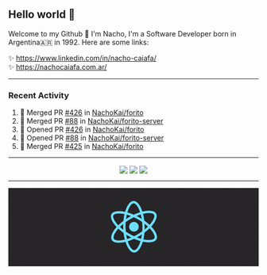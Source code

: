 ## Hello world 👋  
Welcome to my Github 🧙‍ I'm Nacho, I'm a Software Developer born in Argentina🇦🇷 in 1992. Here are some links:  
  
✨ https://www.linkedin.com/in/nacho-caiafa/  
✨ https://nachocaiafa.com.ar/  

---

### Recent Activity

<!--START_SECTION:activity-->
1. 🎉 Merged PR [#426](https://github.com/NachoKai/forito/pull/426) in [NachoKai/forito](https://github.com/NachoKai/forito)
2. 🎉 Merged PR [#88](https://github.com/NachoKai/forito-server/pull/88) in [NachoKai/forito-server](https://github.com/NachoKai/forito-server)
3. 💪 Opened PR [#426](https://github.com/NachoKai/forito/pull/426) in [NachoKai/forito](https://github.com/NachoKai/forito)
4. 💪 Opened PR [#88](https://github.com/NachoKai/forito-server/pull/88) in [NachoKai/forito-server](https://github.com/NachoKai/forito-server)
5. 🎉 Merged PR [#425](https://github.com/NachoKai/forito/pull/425) in [NachoKai/forito](https://github.com/NachoKai/forito)
<!--END_SECTION:activity-->

---

<p align="center">
    <img align='center' src="https://github-readme-stats.vercel.app/api?username=NachoKai&theme=react&hide_border=true&include_all_commits=false&count_private=true" />
    <img align="center" src="https://github-readme-stats.vercel.app/api/top-langs?username=NachoKai&langs_count=10&show_icons=true&locale=en&layout=compact&theme=react&hide_border=true" />
    <img align='center' src="https://github-readme-streak-stats.herokuapp.com/?user=NachoKai&theme=react&hide_border=true" />
</p>

---

<p align="center">
    <img align='center' src='https://raw.githubusercontent.com/NachoKai/NachoKai/master/x3x5w638kkixi9s3h3vw.gif' >
</p>
